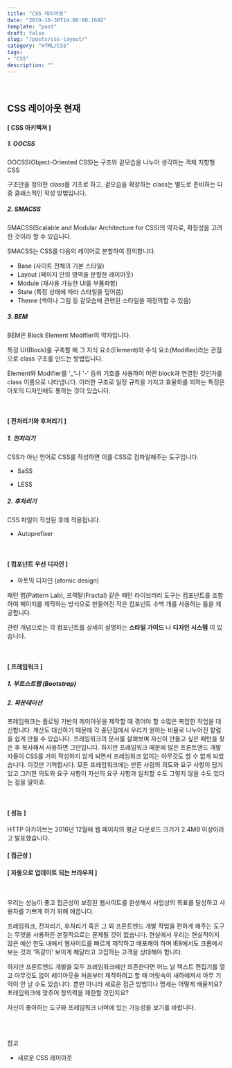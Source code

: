 ```yaml
---
title: "CSS 레이아웃"
date: "2019-10-30T14:00:00.169Z"
template: "post"
draft: false
slug: "/posts/css-layout/"
category: "HTML/CSS"
tags:
- "CSS"
description: ""
---
```


<br>

## CSS 레이아웃 현재

#### [ CSS 아키텍쳐 ]

##### 1. OOCSS

OOCSS(Object-Oriented CSS)는 구조와 겉모습을 나누어 생각하는 객체 지향형 CSS

구조만을 정의한 class를 기초로 하고, 겉모습을 확장하는 class는 별도로 준비하는 다중 클래스적인 작성 방법입니다.

##### 2. SMACSS

SMACSS(Scalable and Modular Architecture for CSS)의 약자로, 확장성을 고려한 것이라 할 수 있습니다.

SMACSS는 CSS를 다음의 레이어로 분할하여 정의합니다.

- Base (사이트 전체의 기본 스타일)
- Layout (페이지 안의 영역을 분할한 레이아웃)
- Module (재사용 가능한 UI를 부품화함)
- State (특정 상태에 따라 스타일을 덮어씀)
- Theme (색이나 그림 등 겉모습에 관련된 스타일을 재정의할 수 있음)

##### 3. BEM

BEM은 Block Element Modifier의 약자입니다.

특정 UI(Block)를 구축할 때 그 자식 요소(Element)와 수식 요소(Modifier)라는 관점으로 class 구조를 만드는 방법입니다.

Element와 Modifier를 '\_'나 '-' 등의 기호를 사용하여 어떤 block과 연결된 것인가를 class 이름으로 나타냅니다. 이러한 구조로 일정 규칙을 가지고 효율화를 꾀하는 특징은 아토믹 디자인에도 통하는 것이 있습니다.

<br>

#### [ 전처리기와 후처리기 ]

##### 1. 전처리기

CSS가 아닌 언어로 CSS를 작성하면 이를 CSS로 컴파일해주는 도구입니다.

- SaSS

- LESS

##### 2. 후처리기

CSS 파일이 작성된 후에 적용됩니다.

- Autoprefixer

<br>

#### [ 컴포넌트 우선 디자인 ]

- 아토믹 디자인 (atomic design)

패턴 랩(Pattern Lab), 프랙탈(Fractal) 같은 패턴 라이브러리 도구는 컴포넌트를 조합하여 페이지를 제작하는 방식으로 만들어진 작은 컴포넌트 수백 개를 사용하는 틀을 제공합니다.

관련 개념으로는 각 컴포넌트를 상세히 설명하는 **스타일 가이드** 나 **디자인 시스템** 이 있습니다.

<br>

#### [ 프레임워크 ]

##### 1. 부트스트랩 (Bootstrap)

##### 2. 파운데이션

프레임워크는 플로팅 기반의 레이아웃을 제작할 때 겪어야 할 수많은 복잡한 작업을 대신합니다. 계산도 대신하기 때문에 각 중단점에서 우리가 원하는 비율로 나누어진 칼럼을 쉽게 만들 수 있습니다. 프레임워크의 문서를 살펴보며 자신이 만들고 싶은 패턴을 찾은 후 복사해서 사용하면 그만입니다. 하지만 프레임워크 때문에 많은 프론트엔드 개발자들이 CSS를 거의 작성하지 않게 되면서 프레임워크 없이는 아무것도 할 수 없게 되었습니다. 이것만 기억합시다. 모든 프레임워크에는 만든 사람의 의도와 요구 사항이 담겨 있고 그러한 의도와 요구 사항이 자신의 요구 사항과 일치할 수도 그렇지 않을 수도 있다는 점을 말이죠.

<br>

#### [ 성능 ]

HTTP 아카이브는 2016년 12월에 웹 페이지의 평균 다운로드 크기가 2.4MB 이상이라고 발표했습니다.  

#### [ 접근성 ]

#### [ 자동으로 업데이트 되는 브라우저 ]

<br>

우리는 성능이 좋고 접근성이 보장된 웹사이트를 완성해서 사업상의 목표를 달성하고 사용자를 기쁘게 하기 위해 애씁니다.

프레임워크, 전처리기, 후처리기 혹은 그 외 프론트엔드 개발 작업을 편하게 해주는 도구는 무엇을 사용하든 본질적으로는 문제될 것이 없습니다. 현실에서 우리는 현실적이지 않은 예산 한도 내에서 웹사이트를 빠르게 제작하고 배포해야 하며 IE8에서도 크롬에서 보는 것과 '똑같이' 보이게 해달라고 고집하는 고객을 상대해야 합니다.

하지만 프론트엔드 개발을 모두 프레임워크에만 의존한다면 어느 날 텍스트 편집기를 열고 아무것도 없이 레이아웃을 처음부터 제작하려고 할 때 머릿속이 새하얘져서 아무 기억이 안 날 수도 있습니다. 뿐만 아니라 새로운 접근 방법이나 명세는 어떻게 배울까요? 프레임워크에 맞추어 창의력을 제한할 것인지요?

자신이 좋아하는 도구와 프레임워크 너머에 있는 가능성을 보기를 바랍니다.

<br>
<br>

참고

- 새로운 CSS 레이아웃

